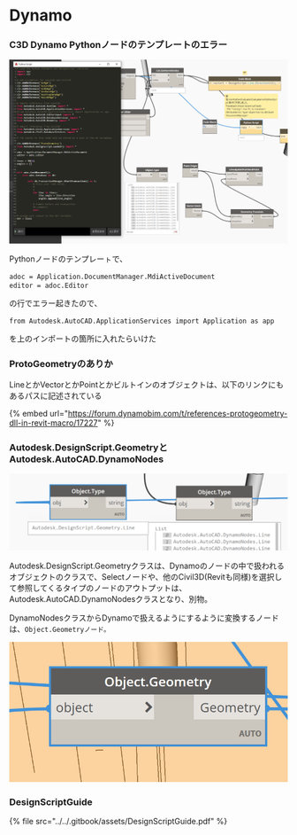 # Dynamo

### C3D Dynamo Pythonノードのテンプレートのエラー

![](<../../.gitbook/assets/image (21).png>)

Pythonノードのテンプレーㇳで、

```
adoc = Application.DocumentManager.MdiActiveDocument
editor = adoc.Editor
```

の行でエラー起きたので、

```
from Autodesk.AutoCAD.ApplicationServices import Application as app
```

を上のインポートの箇所に入れたらいけた

### ProtoGeometryのありか

LineとかVectorとかPointとかビルトインのオブジェクトは、以下のリンクにもあるパスに記述されている

{% embed url="https://forum.dynamobim.com/t/references-protogeometry-dll-in-revit-macro/17227" %}

### Autodesk.DesignScript.GeometryとAutodesk.AutoCAD.DynamoNodes

![](<../../.gitbook/assets/image (18).png>)

Autodesk.DesignScript.Geometryクラスは、Dynamoのノードの中で扱われるオブジェクトのクラスで、Selectノードや、他のCivil3D(Revitも同様)を選択して参照してくるタイプのノードのアウトプットは、Autodesk.AutoCAD.DynamoNodesクラスとなり、別物。

DynamoNodesクラスからDynamoで扱えるようにするように変換するノードは、`Object.Geometryノード。`

![](<../../.gitbook/assets/image (20).png>)

### DesignScriptGuide

{% file src="../../.gitbook/assets/DesignScriptGuide.pdf" %}

